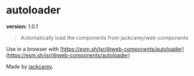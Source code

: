 # autoloader

**version:** 1.0.1

> Automatically load the components from jackcarey/web-components

Use in a browser with [https://esm.sh/jsr/@web-components/autoloader](https://esm.sh/jsr/@web-components/autoloader)

Made by [jackcarey](https://jackcarey.co.uk).